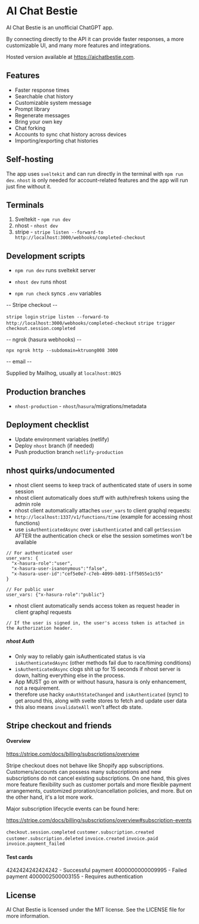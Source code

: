 # AI Chat Bestie

AI Chat Bestie is an unofficial ChatGPT app.

By connecting directly to the API it can provide faster responses, a more customizable UI, and many more features and integrations.

Hosted version available at https://aichatbestie.com.

## Features

- Faster response times
- Searchable chat history
- Customizable system message
- Prompt library
- Regenerate messages
- Bring your own key
- Chat forking
- Accounts to sync chat history across devices
- Importing/exporting chat histories

## Self-hosting

The app uses `sveltekit` and can run directly in the terminal with `npm run dev`. `nhost` is only needed for account-related features and the app will run just fine without it.

## Terminals

1. Sveltekit - `npm run dev`
2. nhost - `nhost dev`
3. stripe - `stripe listen --forward-to http://localhost:3000/webhooks/completed-checkout`

## Development scripts

- `npm run dev` runs sveltekit server
- `nhost dev` runs nhost

- `npm run check` syncs `.env` variables

-- Stripe checkout --

`stripe login`
`stripe listen --forward-to http://localhost:3000/webhooks/completed-checkout`
`stripe trigger checkout.session.completed`

-- ngrok (hasura webhooks) --

`npx ngrok http --subdomain=ktruong008 3000`

-- email --

Supplied by Mailhog, usually at `localhost:8025`

## Production branches

- `nhost-production` - `nhost`/`hasura`/migrations/metadata

## Deployment checklist

- Update environment variables (netlify)
- Deploy `nhost` branch (if needed)
- Push production branch `netlify-production`

## nhost quirks/undocumented

- nhost client seems to keep track of authenticated state of users in some session
- nhost client automatically does stuff with auth/refresh tokens using the admin role
- nhost client automatically attaches `user_vars` to client graphql requests:
- `http://localhost:1337/v1/functions/time` (example for accessing nhost functions)
- use `isAuthenticatedAsync` over `isAuthenticated` and call `getSession` AFTER the authentication check or else the session sometimes won't be available

```
// For authenticated user
user_vars: {
  "x-hasura-role":"user",
  "x-hasura-user-isanonymous":"false",
  "x-hasura-user-id":"cef5e0e7-c7eb-4099-b891-1ff5055e1c55"
}

// For public user
user_vars: {"x-hasura-role":"public"}
```

- nhost client automatically sends access token as request header in client graphql requests

```
// If the user is signed in, the user's access token is attached in the Authorization header.

```

##### nhost Auth

- Only way to reliably gain isAuthenticated status is via `isAuthenticatedAsync` (other methods fail due to race/timing conditions)
- `isAuthenticatedAsync` clogs shit up for 15 seconds if nhost server is down, halting everything else in the process.
- App MUST go on with or without hasura, hasura is only enhancement, not a requirement.
- therefore use hacky `onAuthStateChanged` and `isAuthenticated` (sync) to get around this, along with svelte stores to fetch and update user data
- this also means `invalidateAll` won't affect db state.

## Stripe checkout and friends

#### Overview

https://stripe.com/docs/billing/subscriptions/overview

Stripe checkout does not behave like Shopify app subscriptions. Customers/accounts can possess many subscriptions and new subscriptions do not cancel existing subscriptions. On one hand, this gives more feature flexibility such as customer portals and more flexible payment arrangements, customized proration/cancellation policies, and more. But on the other hand, it's a lot more work.

Major subscription lifecycle events can be found here:

https://stripe.com/docs/billing/subscriptions/overview#subscription-events

`checkout.session.completed`
`customer.subscription.created`
`customer.subscription.deleted`
`invoice.created`
`invoice.paid`
`invoice.payment_failed`

#### Test cards

4242424242424242 - Successful payment
4000000000009995 - Failed payment
4000002500003155 - Requires authentication

## License

AI Chat Bestie is licensed under the MIT license. See the LICENSE file for more information.
